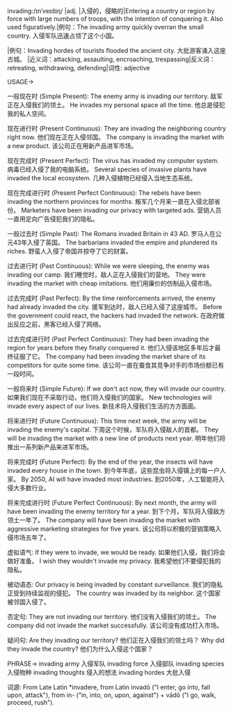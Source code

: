 invading:/ɪnˈveɪdɪŋ/
|adj. |入侵的，侵略的|Entering a country or region by force with large numbers of troops, with the intention of conquering it.  Also used figuratively.|例句：The invading army quickly overran the small country. 入侵军队迅速占领了这个小国。

|例句：Invading hordes of tourists flooded the ancient city.  大批游客涌入这座古城。
|近义词：attacking, assaulting, encroaching, trespassing|反义词：retreating, withdrawing, defending|词性: adjective


USAGE->

一般现在时 (Simple Present):
The enemy army is invading our territory. 敌军正在入侵我们的领土。
He invades my personal space all the time. 他总是侵犯我的私人空间。

现在进行时 (Present Continuous):
They are invading the neighboring country right now. 他们现在正在入侵邻国。
The company is invading the market with a new product. 该公司正在用新产品进军市场。

现在完成时 (Present Perfect):
The virus has invaded my computer system. 病毒已经入侵了我的电脑系统。
Several species of invasive plants have invaded the local ecosystem.  几种入侵植物已经侵入当地生态系统。

现在完成进行时 (Present Perfect Continuous):
The rebels have been invading the northern provinces for months. 叛军几个月来一直在入侵北部省份。
Marketers have been invading our privacy with targeted ads. 营销人员一直用定向广告侵犯我们的隐私。

一般过去时 (Simple Past):
The Romans invaded Britain in 43 AD.  罗马人在公元43年入侵了英国。
The barbarians invaded the empire and plundered its riches. 野蛮人入侵了帝国并掠夺了它的财富。

过去进行时 (Past Continuous):
While we were sleeping, the enemy was invading our camp. 我们睡觉时，敌人正在入侵我们的营地。
They were invading the market with cheap imitations. 他们用廉价的仿制品入侵市场。

过去完成时 (Past Perfect):
By the time reinforcements arrived, the enemy had already invaded the city.  援军到达时，敌人已经入侵了这座城市。
Before the government could react, the hackers had invaded the network. 在政府做出反应之前，黑客已经入侵了网络。

过去完成进行时 (Past Perfect Continuous):
They had been invading the region for years before they finally conquered it. 他们入侵该地区多年后才最终征服了它。
The company had been invading the market share of its competitors for quite some time.  该公司一直在蚕食其竞争对手的市场份额已有一段时间。

一般将来时 (Simple Future):
If we don't act now, they will invade our country. 如果我们现在不采取行动，他们将入侵我们的国家。
New technologies will invade every aspect of our lives. 新技术将入侵我们生活的方方面面。


将来进行时 (Future Continuous):
This time next week, the army will be invading the enemy's capital. 下周这个时候，军队将入侵敌人的首都。
They will be invading the market with a new line of products next year. 明年他们将推出一系列新产品来进军市场。

将来完成时 (Future Perfect):
By the end of the year, the insects will have invaded every house in the town. 到今年年底，这些昆虫将入侵镇上的每一户人家。
By 2050, AI will have invaded most industries. 到2050年，人工智能将入侵大多数行业。


将来完成进行时 (Future Perfect Continuous):
By next month, the army will have been invading the enemy territory for a year. 到下个月，军队将入侵敌方领土一年了。
The company will have been invading the market with aggressive marketing strategies for five years.  该公司将以积极的营销策略入侵市场五年了。

虚拟语气:
If they were to invade, we would be ready. 如果他们入侵，我们将会做好准备。
I wish they wouldn't invade my privacy. 我希望他们不要侵犯我的隐私。

被动语态:
Our privacy is being invaded by constant surveillance. 我们的隐私正受到持续监视的侵犯。
The country was invaded by its neighbor. 这个国家被邻国入侵了。

否定句:
They are not invading our territory. 他们没有入侵我们的领土。
The company did not invade the market successfully. 该公司没有成功打入市场。

疑问句:
Are they invading our territory? 他们正在入侵我们的领土吗？
Why did they invade the country?  他们为什么入侵这个国家？



PHRASE->
invading army 入侵军队
invading force 入侵部队
invading species 入侵物种
invading thoughts 侵入的想法
invading hordes 大批入侵


词源: From Late Latin *invadere, from Latin invadō ("I enter, go into, fall upon, attack"), from in- ("in, into, on, upon, against") + vādō ("I go, walk, proceed, rush").
